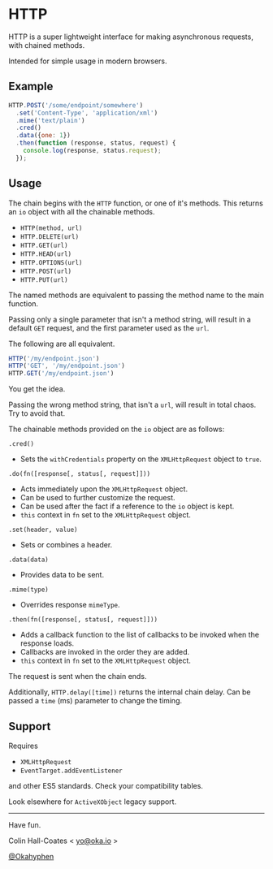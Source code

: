 # HTTP

HTTP is a super lightweight interface for making asynchronous requests, with chained methods.

Intended for simple usage in modern browsers.

## Example

```JavaScript
HTTP.POST('/some/endpoint/somewhere')
  .set('Content-Type', 'application/xml')
  .mime('text/plain')
  .cred()
  .data({one: 1})
  .then(function (response, status, request) {
    console.log(response, status.request);
  });
```

## Usage

The chain begins with the `HTTP` function, or one of it's methods. This returns an `io` object with all the chainable methods.

- `HTTP(method, url)`
- `HTTP.DELETE(url)`
- `HTTP.GET(url)`
- `HTTP.HEAD(url)`
- `HTTP.OPTIONS(url)`
- `HTTP.POST(url)`
- `HTTP.PUT(url)`

The named methods are equivalent to passing the method name to the main function.

Passing only a single parameter that isn't a method string, will result in a default `GET` request, and the first parameter used as the `url`.

The following are all equivalent.

```JavaScript
HTTP('/my/endpoint.json')
HTTP('GET', '/my/endpoint.json')
HTTP.GET('/my/endpoint.json')
```

You get the idea.

Passing the wrong method string, that isn't a `url`, will result in total chaos. Try to avoid that.

The chainable methods provided on the `io` object are as follows:

`.cred()`

- Sets the `withCredentials` property on the `XMLHttpRequest` object to `true`.

`.do(fn([response[, status[, request]]))`

- Acts immediately upon the `XMLHttpRequest` object.
- Can be used to further customize the request.
- Can be used after the fact if a reference to the `io` object is kept.
- `this` context in `fn` set to the `XMLHttpRequest` object.

`.set(header, value)`

-  Sets or combines a header.

`.data(data)`

- Provides data to be sent.

`.mime(type)`

- Overrides response `mimeType`.

`.then(fn([response[, status[, request]]))`
- Adds a callback function to the list of callbacks to be invoked when the response loads.
- Callbacks are invoked in the order they are added.
- `this` context in `fn` set to the `XMLHttpRequest` object.


The request is sent when the chain ends.

Additionally, `HTTP.delay([time])` returns the internal chain delay. Can be passed a `time` (ms) parameter to change the timing.

## Support

Requires

- `XMLHttpRequest`
- `EventTarget.addEventListener`

and other ES5 standards. Check your compatibility tables.

Look elsewhere for `ActiveXObject` legacy support.

---

Have fun.

Colin Hall-Coates < [yo@oka.io](mailto:yo@oka.io) >

[@Okahyphen](https://twitter.com/Okahyphen)
